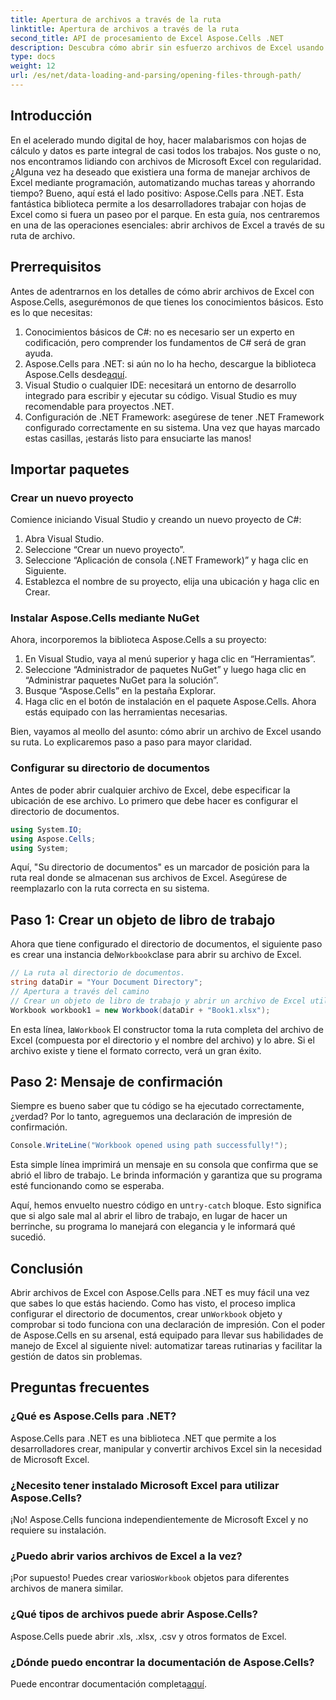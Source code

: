 ```yaml
---
title: Apertura de archivos a través de la ruta
linktitle: Apertura de archivos a través de la ruta
second_title: API de procesamiento de Excel Aspose.Cells .NET
description: Descubra cómo abrir sin esfuerzo archivos de Excel usando Aspose.Cells para .NET con esta guía detallada paso a paso.
type: docs
weight: 12
url: /es/net/data-loading-and-parsing/opening-files-through-path/
---
```

## Introducción
En el acelerado mundo digital de hoy, hacer malabarismos con hojas de cálculo y datos es parte integral de casi todos los trabajos. Nos guste o no, nos encontramos lidiando con archivos de Microsoft Excel con regularidad. ¿Alguna vez ha deseado que existiera una forma de manejar archivos de Excel mediante programación, automatizando muchas tareas y ahorrando tiempo? Bueno, aquí está el lado positivo: Aspose.Cells para .NET. Esta fantástica biblioteca permite a los desarrolladores trabajar con hojas de Excel como si fuera un paseo por el parque. En esta guía, nos centraremos en una de las operaciones esenciales: abrir archivos de Excel a través de su ruta de archivo.
## Prerrequisitos
 
Antes de adentrarnos en los detalles de cómo abrir archivos de Excel con Aspose.Cells, asegurémonos de que tienes los conocimientos básicos. Esto es lo que necesitas:
1. Conocimientos básicos de C#: no es necesario ser un experto en codificación, pero comprender los fundamentos de C# será de gran ayuda.
2.  Aspose.Cells para .NET: si aún no lo ha hecho, descargue la biblioteca Aspose.Cells desde[aquí](https://releases.aspose.com/cells/net/).
3. Visual Studio o cualquier IDE: necesitará un entorno de desarrollo integrado para escribir y ejecutar su código. Visual Studio es muy recomendable para proyectos .NET.
4. Configuración de .NET Framework: asegúrese de tener .NET Framework configurado correctamente en su sistema.
Una vez que hayas marcado estas casillas, ¡estarás listo para ensuciarte las manos!
## Importar paquetes
### Crear un nuevo proyecto
Comience iniciando Visual Studio y creando un nuevo proyecto de C#:
1. Abra Visual Studio.
2. Seleccione “Crear un nuevo proyecto”.
3. Seleccione “Aplicación de consola (.NET Framework)” y haga clic en Siguiente.
4. Establezca el nombre de su proyecto, elija una ubicación y haga clic en Crear.
### Instalar Aspose.Cells mediante NuGet
Ahora, incorporemos la biblioteca Aspose.Cells a su proyecto:
1. En Visual Studio, vaya al menú superior y haga clic en “Herramientas”.
2. Seleccione “Administrador de paquetes NuGet” y luego haga clic en “Administrar paquetes NuGet para la solución”.
3. Busque “Aspose.Cells” en la pestaña Explorar.
4. Haga clic en el botón de instalación en el paquete Aspose.Cells. 
Ahora estás equipado con las herramientas necesarias.

Bien, vayamos al meollo del asunto: cómo abrir un archivo de Excel usando su ruta. Lo explicaremos paso a paso para mayor claridad.
### Configurar su directorio de documentos
Antes de poder abrir cualquier archivo de Excel, debe especificar la ubicación de ese archivo. Lo primero que debe hacer es configurar el directorio de documentos.

```csharp
using System.IO;
using Aspose.Cells;
using System;
```

Aquí, "Su directorio de documentos" es un marcador de posición para la ruta real donde se almacenan sus archivos de Excel. Asegúrese de reemplazarlo con la ruta correcta en su sistema. 
## Paso 1: Crear un objeto de libro de trabajo 
 Ahora que tiene configurado el directorio de documentos, el siguiente paso es crear una instancia del`Workbook`clase para abrir su archivo de Excel.

```csharp
// La ruta al directorio de documentos.
string dataDir = "Your Document Directory";
// Apertura a través del camino
// Crear un objeto de libro de trabajo y abrir un archivo de Excel utilizando su ruta de archivo
Workbook workbook1 = new Workbook(dataDir + "Book1.xlsx");
```

 En esta línea, la`Workbook` El constructor toma la ruta completa del archivo de Excel (compuesta por el directorio y el nombre del archivo) y lo abre. Si el archivo existe y tiene el formato correcto, verá un gran éxito.
## Paso 2: Mensaje de confirmación
Siempre es bueno saber que tu código se ha ejecutado correctamente, ¿verdad? Por lo tanto, agreguemos una declaración de impresión de confirmación.

```csharp
Console.WriteLine("Workbook opened using path successfully!");
```

Esta simple línea imprimirá un mensaje en su consola que confirma que se abrió el libro de trabajo. Le brinda información y garantiza que su programa esté funcionando como se esperaba.

 Aquí, hemos envuelto nuestro código en un`try-catch` bloque. Esto significa que si algo sale mal al abrir el libro de trabajo, en lugar de hacer un berrinche, su programa lo manejará con elegancia y le informará qué sucedió.
## Conclusión
Abrir archivos de Excel con Aspose.Cells para .NET es muy fácil una vez que sabes lo que estás haciendo. Como has visto, el proceso implica configurar el directorio de documentos, crear un`Workbook` objeto y comprobar si todo funciona con una declaración de impresión. Con el poder de Aspose.Cells en su arsenal, está equipado para llevar sus habilidades de manejo de Excel al siguiente nivel: automatizar tareas rutinarias y facilitar la gestión de datos sin problemas.
## Preguntas frecuentes
### ¿Qué es Aspose.Cells para .NET?
Aspose.Cells para .NET es una biblioteca .NET que permite a los desarrolladores crear, manipular y convertir archivos Excel sin la necesidad de Microsoft Excel.
### ¿Necesito tener instalado Microsoft Excel para utilizar Aspose.Cells?
¡No! Aspose.Cells funciona independientemente de Microsoft Excel y no requiere su instalación.
### ¿Puedo abrir varios archivos de Excel a la vez?
 ¡Por supuesto! Puedes crear varios`Workbook` objetos para diferentes archivos de manera similar.
### ¿Qué tipos de archivos puede abrir Aspose.Cells?
Aspose.Cells puede abrir .xls, .xlsx, .csv y otros formatos de Excel.
### ¿Dónde puedo encontrar la documentación de Aspose.Cells?
Puede encontrar documentación completa[aquí](https://reference.aspose.com/cells/net/).